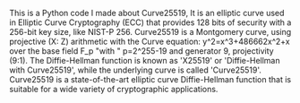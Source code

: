 This is a Python code I made about Curve25519, It is an elliptic curve used in Elliptic Curve Cryptography (ECC) that provides 128 bits of security with a 256-bit key size, like NIST-P 256. Curve25519 is a Montgomery curve, using projective (X: Z) arithmetic with the Curve equation: y^2=x^3+486662x^2+x over the base field F_p  "with " p=2^255-19 and generator 9, projectivity (9:1).
The Diffie-Hellman function is known as 'X25519' or 'Diffie-Hellman with Curve25519', while the underlying curve is called 'Curve25519'. Curve25519 is a state-of-the-art elliptic curve Diffie-Hellman function that is suitable for a wide variety of cryptographic applications. 

